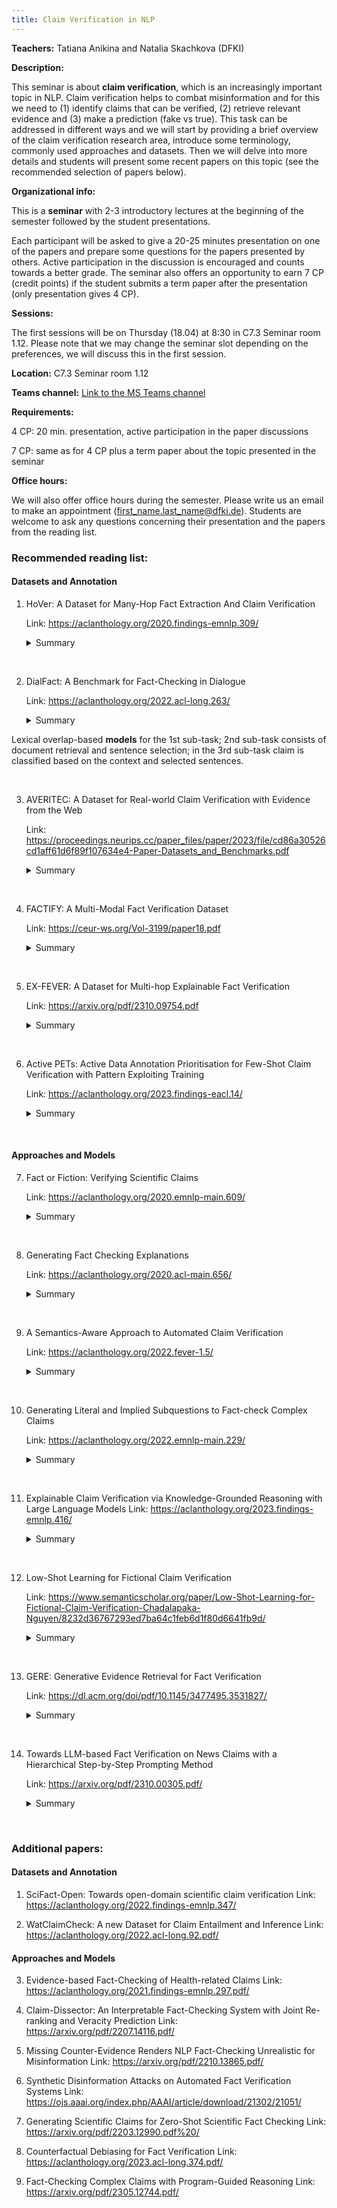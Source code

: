 ```yaml
---
title: Claim Verification in NLP
---
```


<b>Teachers:</b> Tatiana Anikina and Natalia Skachkova (DFKI)

<b>Description:</b>

This seminar is about <b>claim verification</b>, which is an increasingly important topic in NLP. Claim verification helps to combat misinformation and for this we need to (1) identify claims that can be verified, (2) retrieve relevant evidence and (3) make a prediction (fake vs true). This task can be addressed in different ways and we will start by providing a brief overview of the claim verification research area, introduce some terminology, commonly used approaches and datasets. Then we will delve into more details and students will present some recent papers on this topic (see the recommended selection of papers below).

<b>Organizational info:</b>

This is a <b>seminar</b> with 2-3 introductory lectures at the beginning of the semester followed by the student presentations.
 
Each participant will be asked to give a 20-25 minutes presentation on one of the papers and prepare some questions for the papers presented by others. Active participation in the discussion is encouraged and counts towards a better grade. The seminar also offers an opportunity to earn 7 CP (credit points) if the student submits a term paper after the presentation (only presentation gives 4 CP).

<b>Sessions:</b> 

The first sessions will be on Thursday (18.04) at 8:30 in C7.3 Seminar room 1.12. Please note that we may change the seminar slot depending on the preferences, we will discuss this in the first session.

<b>Location:</b> C7.3 Seminar room 1.12


<b>Teams channel:</b> [Link to the MS Teams channel]

[Link to the MS Teams channel]: https://teams.microsoft.com/l/team/19%3apMiFIBD39G4ffkzbRfpKJfFBAPnanJWYN-hgCtSq6dM1%40thread.tacv2/conversations?groupId=80931fce-c6dd-485f-b7cd-a125b3426ba7&tenantId=67610027-1ac3-49b6-8641-ccd83ce1b01f

<b>Requirements:</b>

4 CP: 20 min. presentation, active participation in the paper discussions

7 CP: same as for 4 CP plus a term paper about the topic presented in the seminar

<b>Office hours:</b>

We will also offer office hours during the semester. Please write us an email to make an appointment (first_name.last_name@dfki.de). Students are welcome to ask any questions concerning their presentation and the papers from the reading list.

### <b>Recommended reading list:</b>

#### <b>Datasets and Annotation</b>

1. HoVer: A Dataset for Many-Hop Fact Extraction And Claim Verification

   Link: <https://aclanthology.org/2020.findings-emnlp.309/>

   <details>
   <summary>Summary</summary>
   <ul>
   <li>A <b>multi-hop</b> dataset whose claims require evidence from as many as four English Wikipedia articles;</li>
   
   <li><b>A pipeline system</b> of fact extraction and claim verification;
    <ul>
    <li>Rule- and neural-based document retrieval</li>
    <li>Neural-based sentence selection</li>
    <li>BERT-based model for recognizing entailment between a claim and an set of sentences (called evidence)</li>
    </ul>
   </li>
   </ul>
   </details>
<br />

2. DialFact: A Benchmark for Fact-Checking in Dialogue
   
   Link: <https://aclanthology.org/2022.acl-long.263/>

   <details>
   <summary>Summary</summary> 
   A <b>dialogue dataset</b> with <b>three sub-tasks</b>:
   <ul>
    <li>Verifiable claim detection aims to distinguish responses that do not contain verifiable factual information</li>
    <li>Evidence retrieval involves selecting the most relevant knowledge snippets from Wikipedia which can verify the response</li>
    <li>Claim verification aims to classify if a response is supported, refuted, or does not have enough information to be verified given the dialogue history and the retrieved evidence</li>
   </ul>
  Lexical overlap-based <b>models</b> for the 1st sub-task; 2nd sub-task consists of document retrieval and sentence selection; in the 3rd sub-task claim is classified based on the context and selected sentences.
   </details>
<br />

3. AVERITEC: A Dataset for Real-world Claim Verification with Evidence from the Web
   
   Link: <https://proceedings.neurips.cc/paper_files/paper/2023/file/cd86a30526cd1aff61d6f89f107634e4-Paper-Datasets_and_Benchmarks.pdf>

   <details>
   <summary>Summary</summary>
   
   A new <b>dataset</b> of 4,568 real-world claims. Each claim is annotated with <b>question-answer pairs</b> supported by evidence available online, as well as <b>textual justifications</b> explaining how the evidence combines to produce a verdict.
   
   Baseline <b>pipeline model</b> (uses <b>prompting</b>):
   <ul>
   <li>Retrieve documents using claim's keywords and generated quetions</li>
   <li>Pick out sentences and generate question for them</li>
   <li>Produce labels</li>
   <li>Generate a textual justification for the verdict</li>
   </ul>
   </details>
<br />

4. FACTIFY: A Multi-Modal Fact Verification Dataset
   
   Link: <https://ceur-ws.org/Vol-3199/paper18.pdf>

   <details>
   <summary>Summary</summary>
   The largest <b>multimodal</b> fact verification public dataset consisting of 50K data points, covering news from India and the US. It has <b>five categories</b>: Support_Text, Support_Multimodal, Insufficient_Text, Insufficient_Multimodal and Refute. This paper explores 2 different settings to establish the baselines i.e., text-only & multimodal.
   </details>
<br />

5. EX-FEVER: A Dataset for Multi-hop Explainable Fact Verification
   
   Link: <https://arxiv.org/pdf/2310.09754.pdf>

   <details>
   <summary>Summary</summary>   
   A dataset for <b>multi-hop explainable</b> fact verification. Each claim is accompanied by two or three golden documents containing the necessary information for veracity reasoning, a veracity label and an explanation that outlines <b>the reasoning path supporting the veracity classification</b>.
   
   The <b>baseline model</b> includes 3 parts: 
   <ul>   
   <li>Rule- and neural-based document retrieval</li>
   <li>Document <b>summarization using BART</b></li>
   <li>Verdict prediction with BERT or a graph-based text reasoning model, the state-of-art fact-checking model GEAR</li>
   </ul>

   This paper explores <b>LLMs in the fact checking task</b> in two directions: directly using LLMs as an actor, and using LLMs as a planner, they also evaluate the verdict accuracy and the ability of LLMs to generate explanations.
   </details>
<br />

6. Active PETs: Active Data Annotation Prioritisation for Few-Shot Claim Verification with Pattern Exploiting Training
   
   Link: <https://aclanthology.org/2023.findings-eacl.14/>

   <details>
   <summary>Summary</summary> 
   Focus is on <b>claim verification step</b>. This paper proposes to optimise the selection of candidate instances to be labelled through <b>active learning</b> in a situation when there is <b>a lack of annotated data</b>.
   </details>
<br />

#### <b>Approaches and Models</b>

7. Fact or Fiction: Verifying Scientific Claims
   
   Link: <https://aclanthology.org/2020.emnlp-main.609/>

   <details>
   <summary>Summary</summary>   
   A <b>dataset</b> of 1,409 <b>scientific claims</b> accompanied by abstracts that support or refute each claim, and annotated with <b>rationales</b> justifying each SUPPORTS / REFUTES decision.
  
   The <b>baseline</b> is a pipeline system which:
   <ul>
   <li>Retrieves abstracts related to an input claim  using the TF-IDF score</li>
   <li>Uses a BERT-based sentence selector to identify rationale sentences by scoring them</li>
   <li>Labels each abstract as SUPPORTS, REFUTES, or NOINFO with respect to the claim, using BERT</li>
   </ul>
   </details>
<br />

8. Generating Fact Checking Explanations
   
   Link: <https://aclanthology.org/2020.acl-main.656/>

   <details>
   <summary>Summary</summary>
   This is a study for how <b>justifications for verdicts</b> on claims can be <b>generated automatically</b> based on available claim context, and how this task can be modelled jointly with veracity prediction.  
   </details>
<br />

9. A Semantics-Aware Approach to Automated Claim Verification
    
   Link: <https://aclanthology.org/2022.fever-1.5/>

   <details>
   <summary>Summary</summary>
   This work demonstrates that enriching a BERT model with <b>explicit semantic information</b> (Semantic Role Labelling, Open Information Extraction) helps to improve results in claim verification. Focus on <b>verdict prediction</b>. This approach integrates semantic information using the SemBERT architecture.
   </details>
<br />

10. Generating Literal and Implied Subquestions to Fact-check Complex Claims
    
    Link: <https://aclanthology.org/2022.emnlp-main.229/>

    <details>
    <summary>Summary</summary>  
    Focus is on <b>decomposing a complex claim</b> into a comprehensive set of yes-no sub-questions whose answers influence the veracity of the claim.
    This paper presents a <b>dataset</b> of decompositions for over 1000 claims. Given a claim and its verification paragraph written by fact-checkers, they write subquestions covering both explicit propositions of the original claim and its implicit facets. Each claim is classified as one of <b>six labels</b>: pants on fire (most false), false, barely true, half-true, mostly true, and true.
    They also study whether SOTA pre-trained models can learn to <b>generate such subquestions</b> and do not build a full pipeline for fact verification in this paper.
    </details>
<br />

11. Explainable Claim Verification via Knowledge-Grounded Reasoning with Large Language Models
    Link: <https://aclanthology.org/2023.findings-emnlp.416/>

    <details>
    <summary>Summary</summary>
    In this paper the authors attempt to verify <b>complex claims</b> and <b>generate explanations</b> without any annotated evidence, just by using <b>LLMs</b>. They leverage the in-context learning ability of LLMs to translate the claim into a <b>First-Order-Logic (FOL)</b> clause consisting of predicates, each corresponding to a subclaim that needs to be verified. Then, they perform FOL-Guided reasoning over a set of knowledge-grounded question-and-answer pairs to make veracity predictions and generate explanations to justify the decision-making process. The generated answers are grounded in real-world truth via retrieving accurate information from trustworthy <b>external knowledge sources</b> (e.g. Google or Wikipedia).
    </details>
<br />

12. Low-Shot Learning for Fictional Claim Verification
    
    Link: <https://www.semanticscholar.org/paper/Low-Shot-Learning-for-Fictional-Claim-Verification-Chadalapaka-Nguyen/8232d36767293ed7ba64c1feb6d1f80d6641fb9d/>

    <details>
    <summary>Summary</summary>
     This work studies the problem of claim verification in the context of claims about <b>fictional stories</b> in a low-shot learning setting.
     The paper presents 2 <b>datasets</b>:
     <ul>
     <li>2000 fictional stories pulled from the r/WritingPrompts</li>
     <li>2000 r/stories from subreddits and sourced from Kaggle</li>
     </ul>
     
     Focus is on the detection of two main classes of plot holes: <b>continuity errors</b>, and <b>unresolved storylines</b>. The <b>pipeline</b> consists of 3 phases: two data preprocessing steps to first generate story encodings and then a knowledge graph, and then a joint graph neural network and deep neural network (DNN) model.
    </details>
<br />   

13. GERE: Generative Evidence Retrieval for Fact Verification
   
    Link: <https://dl.acm.org/doi/pdf/10.1145/3477495.3531827/>

    <details>
    <summary>Summary</summary>
    The paper proposes to bypass the explicit retrieval process and introduces <b>a system that retrieves evidences in a generative way</b>. It exploits a transformer-based encoder–decoder architecture, pre-trained with a language modeling objective and fine-tuned to generate document titles and evidence sentence identifiers jointly.
    
    <b>Advantages:</b>
     <ul>
     <li>Memory and computational cost is greatly reduced because the document index is eliminated and the heavy ranking process is replaced by a light generative process</li>
     <li>This approach considers the dependency information, which contributes to improving the consistency and eliminating duplication among the evidences</li>
     <li>Generative formulation allows to dynamically decide on the number of relevant documents and sentences for different claims</li>
     </ul>
    
    Based on the evidences obtained by GERE, they also train <b>a claim verification model</b>.
    </details>
<br />

14. Towards LLM-based Fact Verification on News Claims with a Hierarchical Step-by-Step Prompting Method
    
    Link: <https://arxiv.org/pdf/2310.00305.pdf/>

    <details>
    <summary>Summary</summary> 
     This work examines <b>LLMs</b> with in-context learning for news claim verification, and finds that only with 4-shot demonstration examples, the performance of several prompting methods becomes comparable with previous supervised models.
   
     The paper introduces <b>a prompting method</b> which directs LLMs to <b>separate a claim into several subclaims</b> and then <b>verify each of them via multiple questions-answering steps</b> progressively.
    </details>
<br />

### <b>Additional papers:</b>

#### <b>Datasets and Annotation</b>

1. SciFact-Open: Towards open-domain scientific claim verification
   Link: <https://aclanthology.org/2022.findings-emnlp.347/>

2. WatClaimCheck: A new Dataset for Claim Entailment and Inference
   Link: <https://aclanthology.org/2022.acl-long.92.pdf/>

#### <b>Approaches and Models</b>

3. Evidence-based Fact-Checking of Health-related Claims
    Link: <https://aclanthology.org/2021.findings-emnlp.297.pdf/>

4. Claim-Dissector: An Interpretable Fact-Checking System with Joint Re-ranking and Veracity Prediction
    Link: <https://arxiv.org/pdf/2207.14116.pdf/>

5. Missing Counter-Evidence Renders NLP Fact-Checking Unrealistic for Misinformation
    Link: <https://arxiv.org/pdf/2210.13865.pdf/>

6. Synthetic Disinformation Attacks on Automated Fact Verification Systems
    Link: <https://ojs.aaai.org/index.php/AAAI/article/download/21302/21051/>

7. Generating Scientific Claims for Zero-Shot Scientific Fact Checking
    Link: <https://arxiv.org/pdf/2203.12990.pdf%20/>

8. Counterfactual Debiasing for Fact Verification
    Link: <https://aclanthology.org/2023.acl-long.374.pdf/>

9. Fact-Checking Complex Claims with Program-Guided Reasoning
    Link: <https://arxiv.org/pdf/2305.12744.pdf/>
